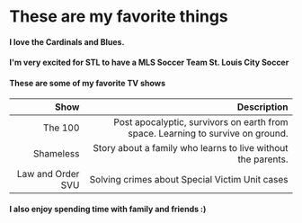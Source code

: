 # These are my favorite things

#### I love the Cardinals and Blues.
#### I'm very excited for STL to have a MLS Soccer Team St. Louis City Soccer


#### These are some of my favorite TV shows
| Show | Description |
| ------:| -----------:|
| The 100   | Post apocalyptic, survivors on earth from space. Learning to survive on ground. |
| Shameless | Story about a family who learns to live without the parents. |
| Law and Order SVU    | Solving crimes about Special Victim Unit cases |

#### I also enjoy spending time with family and friends :)


